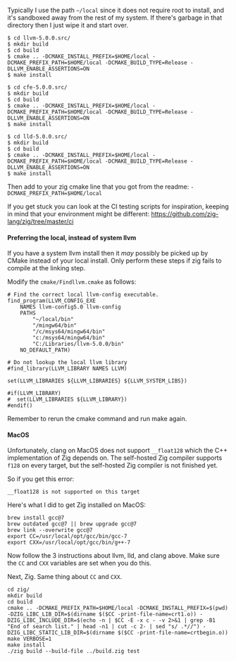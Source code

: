 Typically I use the path `~/local` since it does not require root to install, and it's sandboxed away from the rest of my system. If there's garbage in that directory then I just wipe it and start over.

```
$ cd llvm-5.0.0.src/
$ mkdir build
$ cd build
$ cmake .. -DCMAKE_INSTALL_PREFIX=$HOME/local -DCMAKE_PREFIX_PATH=$HOME/local -DCMAKE_BUILD_TYPE=Release -DLLVM_ENABLE_ASSERTIONS=ON
$ make install
```

```
$ cd cfe-5.0.0.src/
$ mkdir build
$ cd build
$ cmake .. -DCMAKE_INSTALL_PREFIX=$HOME/local -DCMAKE_PREFIX_PATH=$HOME/local -DCMAKE_BUILD_TYPE=Release -DLLVM_ENABLE_ASSERTIONS=ON
$ make install
```

```
$ cd lld-5.0.0.src/
$ mkdir build
$ cd build
$ cmake .. -DCMAKE_INSTALL_PREFIX=$HOME/local -DCMAKE_PREFIX_PATH=$HOME/local -DCMAKE_BUILD_TYPE=Release -DLLVM_ENABLE_ASSERTIONS=ON
$ make install
```

Then add to your zig cmake line that you got from the readme:
`-DCMAKE_PREFIX_PATH=$HOME/local`

If you get stuck you can look at the CI testing scripts for inspiration, keeping in mind that your environment might be different: https://github.com/zig-lang/zig/tree/master/ci

#### Preferring the local, instead of system llvm

If you have a system llvm install then it _may_ possibly be picked up by CMake instead of your local install. Only perform these steps if zig fails to compile at the linking step.

Modify the `cmake/Findllvm.cmake` as follows:

```
# Find the correct local llvm-config executable.
find_program(LLVM_CONFIG_EXE
    NAMES llvm-config5.0 llvm-config
    PATHS
        "~/local/bin"
        "/mingw64/bin"
        "/c/msys64/mingw64/bin"
        "c:/msys64/mingw64/bin"
        "C:/Libraries/llvm-5.0.0/bin"
    NO_DEFAULT_PATH)
```

```
# Do not lookup the local llvm library
#find_library(LLVM_LIBRARY NAMES LLVM)

set(LLVM_LIBRARIES ${LLVM_LIBRARIES} ${LLVM_SYSTEM_LIBS})

#if(LLVM_LIBRARY)
#  set(LLVM_LIBRARIES ${LLVM_LIBRARY})
#endif()
```

Remember to rerun the cmake command and run make again.


#### MacOS

Unfortunately, clang on MacOS does not support `__float128` which the C++ implementation of Zig depends on. The self-hosted Zig compiler supports `f128` on every target, but the self-hosted Zig compiler is not finished yet.

So if you get this error:

```
__float128 is not supported on this target
```

Here's what I did to get Zig installed on MacOS:

```
brew install gcc@7
brew outdated gcc@7 || brew upgrade gcc@7
brew link --overwrite gcc@7
export CC=/usr/local/opt/gcc/bin/gcc-7
export CXX=/usr/local/opt/gcc/bin/g++-7
```

Now follow the 3 instructions about llvm, lld, and clang above. Make sure the `CC` and `CXX` variables are set when you do this.

Next, Zig. Same thing about `CC` and `CXX`.

```
cd zig/
mkdir build
cd build
cmake .. -DCMAKE_PREFIX_PATH=$HOME/local -DCMAKE_INSTALL_PREFIX=$(pwd) -DZIG_LIBC_LIB_DIR=$(dirname $($CC -print-file-name=crt1.o)) -DZIG_LIBC_INCLUDE_DIR=$(echo -n | $CC -E -x c - -v 2>&1 | grep -B1 "End of search list." | head -n1 | cut -c 2- | sed "s/ .*//") -DZIG_LIBC_STATIC_LIB_DIR=$(dirname $($CC -print-file-name=crtbegin.o))
make VERBOSE=1
make install
./zig build --build-file ../build.zig test
```